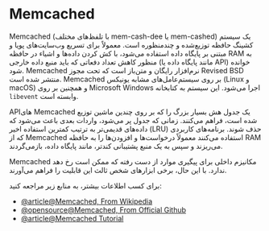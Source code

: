 # Memcached

Memcached (با تلفظ‌های مختلف mem-cash-dee یا mem-cashed) یک سیستم کشینگ حافظه توزیع‌شده و چندمنظوره است. معمولاً برای تسریع وب‌سایت‌های پویا و مبتنی بر پایگاه داده استفاده می‌شود، با کش کردن داده‌ها و اشیاء در حافظه RAM به منظور کاهش تعداد دفعاتی که باید منبع داده خارجی (مانند پایگاه داده یا API) خوانده شود. Memcached نرم‌افزار رایگان و متن‌باز است که تحت مجوز Revised BSD منتشر شده است. Memcached بر روی سیستم‌عامل‌های مشابه یونیکس (Linux و macOS) و همچنین بر روی Microsoft Windows اجرا می‌شود. این سیستم به کتابخانه `libevent` وابسته است.

APIهای Memcached یک جدول هش بسیار بزرگ را که بر روی چندین ماشین توزیع شده است، فراهم می‌کنند. زمانی که جدول پر می‌شود، واردات بعدی باعث می‌شود که داده‌های قدیمی‌تر به ترتیب کمترین استفاده اخیر (LRU) حذف شوند. برنامه‌های کاربردی که از Memcached استفاده می‌کنند معمولاً درخواست‌ها و افزودن‌ها را به حافظه RAM می‌ریزند و سپس به یک منبع پشتیبانی کندتر، مانند پایگاه داده، بازمی‌گردند.

Memcached مکانیزم داخلی برای پیگیری موارد از دست رفته که ممکن است رخ دهد ندارد. با این حال، برخی ابزارهای شخص ثالث این قابلیت را فراهم می‌آورند.

برای کسب اطلاعات بیشتر، به منابع زیر مراجعه کنید:

- [@article@Memcached, From Wikipedia](https://en.wikipedia.org/wiki/Memcached)
- [@opensource@Memcached, From Official Github](https://github.com/memcached/memcached#readme)
- [@article@Memcached Tutorial](https://www.tutorialspoint.com/memcached/index.htm)
